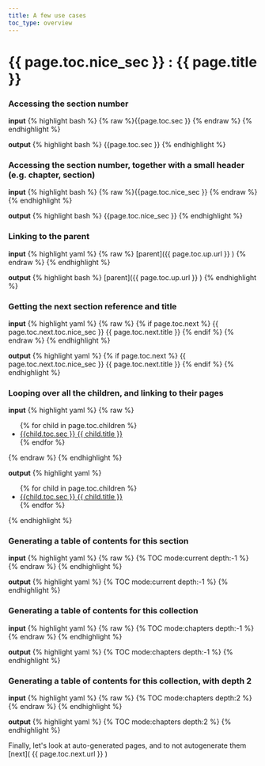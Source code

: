 ```yaml
---
title: A few use cases
toc_type: overview
---
```


# {{ page.toc.nice_sec }} : {{ page.title }}

### Accessing the section number
**input**
{% highlight bash %}
{% raw %}{{page.toc.sec }} {% endraw %}
{% endhighlight %}

**output**
{% highlight bash %}
{{page.toc.sec }}
{% endhighlight %}

### Accessing the section number, together with a small header (e.g. chapter, section)
**input**
{% highlight bash %}
{% raw %}{{page.toc.nice_sec }} {% endraw %}
{% endhighlight %}

**output**
{% highlight bash %}
{{page.toc.nice_sec }}
{% endhighlight %}


### Linking to the parent
**input**
{% highlight yaml %}
{% raw %} [parent]({{ page.toc.up.url }} ) {% endraw %}
{% endhighlight %}

**output**
{% highlight bash %}
[parent]({{ page.toc.up.url }} )
{% endhighlight %}


### Getting the next section reference and title
**input**
{% highlight yaml %}
{% raw %} 
{% if page.toc.next %} 
  {{ page.toc.next.toc.nice_sec }} {{ page.toc.next.title }} 
{% endif %}
{% endraw %}
{% endhighlight %}


**output**
{% highlight yaml %}
{% if page.toc.next %} 
  {{ page.toc.next.toc.nice_sec }} {{ page.toc.next.title }} 
{% endif %}
{% endhighlight %}

### Looping over all the children, and linking to their pages
**input**
{% highlight yaml %}
{% raw %}
<ul>
{% for child in page.toc.children %}
  <li> <a href="{{ child.url }}"> {{child.toc.sec }} {{ child.title }} </a></li>
{% endfor %}
</ul>
{% endraw %}
{% endhighlight %}

**output**
{% highlight yaml %}
<ul>
{% for child in page.toc.children %}
  <li> <a href="{{ child.url }}"> {{child.toc.sec }} {{ child.title }} </a></li>
{% endfor %}
</ul>
{% endhighlight %}


### Generating a table of contents for this section
**input**
{% highlight yaml %}
{% raw %}
{% TOC mode:current depth:-1 %}
{% endraw %}
{% endhighlight %}

**output**
{% highlight yaml %}
{% TOC mode:current depth:-1 %}
{% endhighlight %}

### Generating a table of contents for this collection
**input**
{% highlight yaml %}
{% raw %}
{% TOC mode:chapters depth:-1 %}
{% endraw %}
{% endhighlight %}

**output**
{% highlight yaml %}
{% TOC mode:chapters depth:-1 %}
{% endhighlight %}

### Generating a table of contents for this collection, with depth 2
**input**
{% highlight yaml %}
{% raw %}
{% TOC mode:chapters depth:2 %}
{% endraw %}
{% endhighlight %}

**output**
{% highlight yaml %}
{% TOC mode:chapters depth:2 %}
{% endhighlight %}


Finally, let's look at auto-generated pages, and to not autogenerate them [next]( {{ page.toc.next.url }} )
